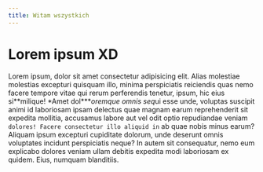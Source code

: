 ```yaml
---
title: Witam wszystkich
---
```


# Lorem ipsum XD



Lorem ipsum, dolor sit amet consectetur adipisicing elit. Alias molestiae molestias excepturi quisquam illo, minima perspiciatis reiciendis quas nemo facere tempore vitae qui rerum perferendis tenetur, ipsum, hic eius si**milique! \*Amet dol\****oremque omnis seq*ui esse unde, voluptas suscipit animi id laboriosam ipsam delectus quae magnam earum reprehenderit sit expedita mollitia, accusamus labore aut vel odit optio repudiandae veniam `dolores! Facere consectetur illo aliquid in` ab quae nobis minus earum? Aliquam ipsum excepturi cupiditate dolorum, unde deserunt omnis voluptates incidunt perspiciatis neque? In autem sit consequatur, nemo eum explicabo dolores veniam ullam debitis expedita modi laboriosam ex quidem. Eius, numquam blanditiis.